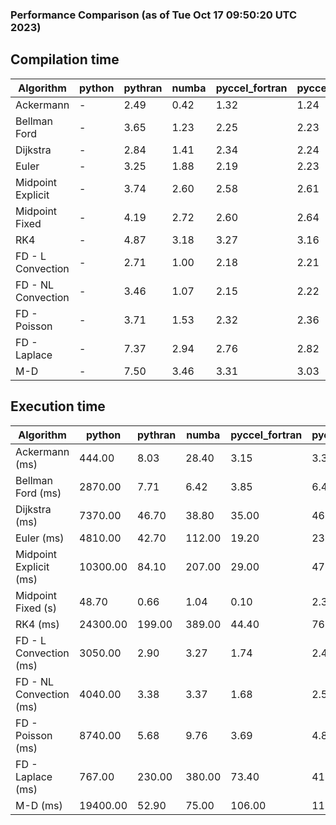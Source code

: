 ### Performance Comparison (as of Tue Oct 17 09:50:20 UTC 2023)
## Compilation time
Algorithm                 | python                    | pythran                   | numba                     | pyccel_fortran            | pyccel_c                 
------------------------- | ------------------------- | ------------------------- | ------------------------- | ------------------------- | -------------------------
Ackermann                 | -                         | 2.49                      | 0.42                      | 1.32                      | 1.24                     
Bellman Ford              | -                         | 3.65                      | 1.23                      | 2.25                      | 2.23                     
Dijkstra                  | -                         | 2.84                      | 1.41                      | 2.34                      | 2.24                     
Euler                     | -                         | 3.25                      | 1.88                      | 2.19                      | 2.23                     
Midpoint Explicit         | -                         | 3.74                      | 2.60                      | 2.58                      | 2.61                     
Midpoint Fixed            | -                         | 4.19                      | 2.72                      | 2.60                      | 2.64                     
RK4                       | -                         | 4.87                      | 3.18                      | 3.27                      | 3.16                     
FD - L Convection         | -                         | 2.71                      | 1.00                      | 2.18                      | 2.21                     
FD - NL Convection        | -                         | 3.46                      | 1.07                      | 2.15                      | 2.22                     
FD - Poisson              | -                         | 3.71                      | 1.53                      | 2.32                      | 2.36                     
FD - Laplace              | -                         | 7.37                      | 2.94                      | 2.76                      | 2.82                     
M-D                       | -                         | 7.50                      | 3.46                      | 3.31                      | 3.03                     

## Execution time
Algorithm                 | python                    | pythran                   | numba                     | pyccel_fortran            | pyccel_c                 
------------------------- | ------------------------- | ------------------------- | ------------------------- | ------------------------- | -------------------------
Ackermann (ms)            | 444.00                    | 8.03                      | 28.40                     | 3.15                      | 3.30                     
Bellman Ford (ms)         | 2870.00                   | 7.71                      | 6.42                      | 3.85                      | 6.44                     
Dijkstra (ms)             | 7370.00                   | 46.70                     | 38.80                     | 35.00                     | 46.70                    
Euler (ms)                | 4810.00                   | 42.70                     | 112.00                    | 19.20                     | 239.00                   
Midpoint Explicit (ms)    | 10300.00                  | 84.10                     | 207.00                    | 29.00                     | 475.00                   
Midpoint Fixed (s)        | 48.70                     | 0.66                      | 1.04                      | 0.10                      | 2.35                     
RK4 (ms)                  | 24300.00                  | 199.00                    | 389.00                    | 44.40                     | 766.00                   
FD - L Convection (ms)    | 3050.00                   | 2.90                      | 3.27                      | 1.74                      | 2.49                     
FD - NL Convection (ms)   | 4040.00                   | 3.38                      | 3.37                      | 1.68                      | 2.58                     
FD - Poisson (ms)         | 8740.00                   | 5.68                      | 9.76                      | 3.69                      | 4.89                     
FD - Laplace (ms)         | 767.00                    | 230.00                    | 380.00                    | 73.40                     | 413.00                   
M-D (ms)                  | 19400.00                  | 52.90                     | 75.00                     | 106.00                    | 110.00                   
